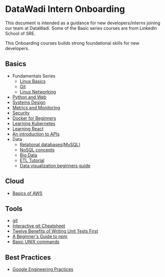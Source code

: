 # DataWadi Intern Onboarding

This document is intended as a guidance for new developers/interns joining our team at DataWadi.
Some of the Basic series courses are from LinkedIn School of SRE.

This Onboarding courses builds strong foundational skills for new developers.

## Basics

-   Fundamentals Series
    -   [Linux Basics](https://linkedin.github.io/school-of-sre/linux_basics/intro/)
    -   [Git](https://linkedin.github.io/school-of-sre/git/git-basics/)
    -   [Linux Networking](https://linkedin.github.io/school-of-sre/linux_networking/intro/)
-   [Python and Web](https://linkedin.github.io/school-of-sre/python_web/intro/)
-   [Systems Design](https://linkedin.github.io/school-of-sre/systems_design/intro/)
-   [Metrics and Monitoring](https://linkedin.github.io/school-of-sre/metrics_and_monitoring/introduction/)
-   [Security](https://linkedin.github.io/school-of-sre/security/intro/)
-   [Docker for Beginners](https://www.linkedin.com/learning/learning-docker-2018/why-create-containers-using-docker)
-   [Learning Kubernetes](https://www.linkedin.com/learning/learning-kubernetes/welcome)
-   [Learning React](https://www.linkedin.com/learning/learning-react-js-5/getting-started-with-react)
-   [An introduction to APIs](https://www.linkedin.com/learning/introduction-to-web-apis/what-is-an-api)
-   Data
    - [Relational databases(MySQL)](https://linkedin.github.io/school-of-sre/databases_sql/intro/)
    -   [NoSQL concepts](https://linkedin.github.io/school-of-sre/databases_nosql/intro/)
    -   [Big Data](https://linkedin.github.io/school-of-sre/big_data/intro/)
    -   [ETL Tutorial](https://www.tutorialandexample.com/etl-tutorial/)
    -   [Data visualization beginners guide](https://www.tableau.com/learn/articles/data-visualization#:~:text=Data%20visualization%20is%20the%20graphical,outliers%2C%20and%20patterns%20in%20data.)

## Cloud

- [Basics of AWS](https://www.freecodecamp.org/news/learn-the-basics-of-amazon-web-services/)

## Tools

- [git](https://git-scm.com/)
- [Interactive git Cheatsheet](http://ndpsoftware.com/git-cheatsheet.html)
- [Twelve Benefits of Writing Unit Tests First](http://sd.jtimothyking.com/2006/07/11/twelve-benefits-of-writing-unit-tests-first/)
- [A Beginner's Guide to npm](https://www.sitepoint.com/beginners-guide-node-package-manager/)
- [Basic UNIX commands](http://mally.stanford.edu/~sr/computing/basic-unix.html)

## Best Practices

- [Google Engineering Practices](https://github.com/google/eng-practices)
